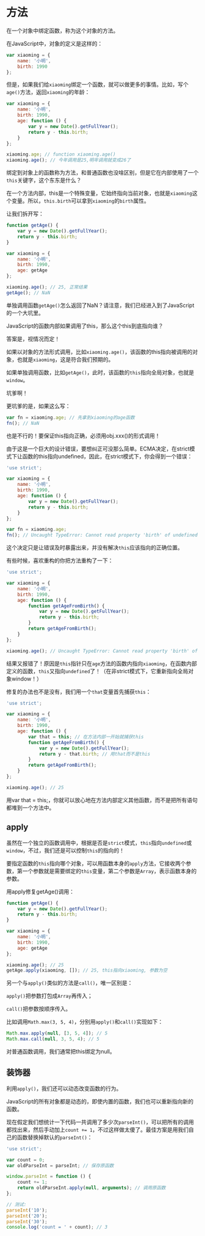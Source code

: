 # 方法

在一个对象中绑定函数，称为这个对象的方法。

在JavaScript中，对象的定义是这样的：

```js
var xiaoming = {
    name: '小明',
    birth: 1990
};
```

但是，如果我们给`xiaoming`绑定一个函数，就可以做更多的事情。比如，写个`age()`方法，返回`xiaoming`的年龄：

```js
var xiaoming = {
    name: '小明',
    birth: 1990,
    age: function () {
        var y = new Date().getFullYear();
        return y - this.birth;
    }
};

xiaoming.age; // function xiaoming.age()
xiaoming.age(); // 今年调用是25,明年调用就变成26了
```

绑定到对象上的函数称为方法，和普通函数也没啥区别，但是它在内部使用了一个`this`关键字，这个东东是什么？

在一个方法内部，this是一个特殊变量，它始终指向当前对象，也就是`xiaoming`这个变量。所以，`this.birth`可以拿到`xiaoming`的`birth`属性。

让我们拆开写：

```js
function getAge() {
    var y = new Date().getFullYear();
    return y - this.birth;
}

var xiaoming = {
    name: '小明',
    birth: 1990,
    age: getAge
};

xiaoming.age(); // 25, 正常结果
getAge(); // NaN
```

单独调用函数`getAge()`怎么返回了NaN？请注意，我们已经进入到了JavaScript的一个大坑里。

JavaScript的函数内部如果调用了this，那么这个this到底指向谁？

答案是，视情况而定！

如果以对象的方法形式调用，比如`xiaoming.age()`，该函数的this指向被调用的对象，也就是`xiaoming`，这是符合我们预期的。

如果单独调用函数，比如`getAge()`，此时，该函数的`this`指向全局对象，也就是`window`。

坑爹啊！

更坑爹的是，如果这么写：

```js
var fn = xiaoming.age; // 先拿到xiaoming的age函数
fn(); // NaN
```

也是不行的！要保证this指向正确，必须用obj.xxx()的形式调用！

由于这是一个巨大的设计错误，要想纠正可没那么简单。ECMA决定，在strict模式下让函数的this指向undefined，因此，在strict模式下，你会得到一个错误：

```js
'use strict';

var xiaoming = {
    name: '小明',
    birth: 1990,
    age: function () {
        var y = new Date().getFullYear();
        return y - this.birth;
    }
};

var fn = xiaoming.age;
fn(); // Uncaught TypeError: Cannot read property 'birth' of undefined
```

这个决定只是让错误及时暴露出来，并没有解决`this`应该指向的正确位置。

有些时候，喜欢重构的你把方法重构了一下：

```js
'use strict';

var xiaoming = {
    name: '小明',
    birth: 1990,
    age: function () {
        function getAgeFromBirth() {
            var y = new Date().getFullYear();
            return y - this.birth;
        }
        return getAgeFromBirth();
    }
};

xiaoming.age(); // Uncaught TypeError: Cannot read property 'birth' of undefined
```

结果又报错了！原因是`this`指针只在`age`方法的函数内指向`xiaoming`，在函数内部定义的函数，`this`又指向`undefined`了！（在非strict模式下，它重新指向全局对象window！）

修复的办法也不是没有，我们用一个`that`变量首先捕获`this`：

```js
'use strict';

var xiaoming = {
    name: '小明',
    birth: 1990,
    age: function () {
        var that = this; // 在方法内部一开始就捕获this
        function getAgeFromBirth() {
            var y = new Date().getFullYear();
            return y - that.birth; // 用that而不是this
        }
        return getAgeFromBirth();
    }
};

xiaoming.age(); // 25
```

用var that = this;，你就可以放心地在方法内部定义其他函数，而不是把所有语句都堆到一个方法中。

## apply

虽然在一个独立的函数调用中，根据是否是`strict`模式，`this`指向`undefined`或`window`，不过，我们还是可以控制`this`的指向的！

要指定函数的`this`指向哪个对象，可以用函数本身的`apply`方法，它接收两个参数，第一个参数就是需要绑定的`this`变量，第二个参数是`Array`，表示函数本身的参数。

用apply修复getAge()调用：

```js
function getAge() {
    var y = new Date().getFullYear();
    return y - this.birth;
}

var xiaoming = {
    name: '小明',
    birth: 1990,
    age: getAge
};

xiaoming.age(); // 25
getAge.apply(xiaoming, []); // 25, this指向xiaoming, 参数为空
```

另一个与`apply()`类似的方法是`call()`，唯一区别是：

`apply()`把参数打包成`Array`再传入；

`call()`把参数按顺序传入。

比如调用`Math.max(3, 5, 4)`，分别用`apply()`和`call()`实现如下：

```js
Math.max.apply(null, [3, 5, 4]); // 5
Math.max.call(null, 3, 5, 4); // 5
```

对普通函数调用，我们通常把this绑定为null。

## 装饰器

利用`apply()`，我们还可以动态改变函数的行为。

JavaScript的所有对象都是动态的，即使内置的函数，我们也可以重新指向新的函数。

现在假定我们想统计一下代码一共调用了多少次`parseInt()`，可以把所有的调用都找出来，然后手动加上`count += 1`，不过这样做太傻了。最佳方案是用我们自己的函数替换掉默认的`parseInt()`：

```js
'use strict';

var count = 0;
var oldParseInt = parseInt; // 保存原函数

window.parseInt = function () {
    count += 1;
    return oldParseInt.apply(null, arguments); // 调用原函数
};

// 测试:
parseInt('10');
parseInt('20');
parseInt('30');
console.log('count = ' + count); // 3
```
